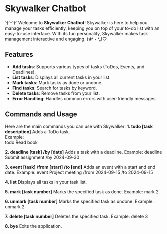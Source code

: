 # Skywalker Chatbot
◝(ᵔᵕᵔ)◜
Welcome to **Skywalker Chatbot**! Skywalker is here to help you manage your tasks efficiently, keeping you on top of your to-do list with an easy-to-use interface. With its fun personality, Skywalker makes task management interactive and engaging.
(❀❛ ֊ ❛„)♡
## Features

- **Add tasks**: Supports various types of tasks (ToDos, Events, and Deadlines).
- **List tasks**: Displays all current tasks in your list.
- **Mark tasks**: Mark tasks as done or undone.
- **Find tasks**: Search for tasks by keyword.
- **Delete tasks**: Remove tasks from your list.
- **Error Handling**: Handles common errors with user-friendly messages.

## Commands and Usage

Here are the main commands you can use with Skywalker:
**1. todo [task description]**
Adds a ToDo task.  
Example:  
todo Read book

**2. deadline [task] /by [date]**
Adds a task with a deadline.
Example:
deadline Submit assignment /by 2024-09-30

**3. event [task] /from [start] /to [end]**
Adds an event with a start and end date.
Example:
event Project meeting /from 2024-09-15 /to 2024-09-15

**4. list**
Displays all tasks in your task list.

**5. mark [task number]**
Marks the specified task as done.
Example:
mark 2

**6. unmark [task number]**
Marks the specified task as undone.
Example:
unmark 2

**7. delete [task number]**
Deletes the specified task.
Example:
delete 3

**8. bye**
Exits the application.

